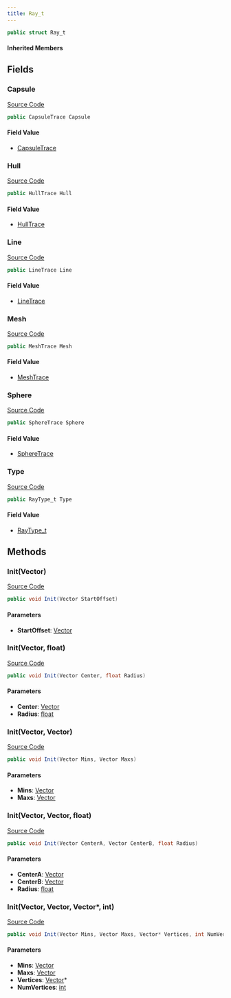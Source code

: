 ```yaml
---
title: Ray_t
---
```


```csharp
public struct Ray_t
```

#### Inherited Members

## Fields

### Capsule

[Source Code](https://github.com/swiftly-solution/swiftlys2/blob/main/managed/src/SwiftlyS2.Shared/Natives/Structs/Ray_t.cs#L50)

```csharp
public CapsuleTrace Capsule
```

#### Field Value

- [CapsuleTrace](/docs/api/shared/natives/capsuletrace)

### Hull

[Source Code](https://github.com/swiftly-solution/swiftlys2/blob/main/managed/src/SwiftlyS2.Shared/Natives/Structs/Ray_t.cs#L49)

```csharp
public HullTrace Hull
```

#### Field Value

- [HullTrace](/docs/api/shared/natives/hulltrace)

### Line

[Source Code](https://github.com/swiftly-solution/swiftlys2/blob/main/managed/src/SwiftlyS2.Shared/Natives/Structs/Ray_t.cs#L47)

```csharp
public LineTrace Line
```

#### Field Value

- [LineTrace](/docs/api/shared/natives/linetrace)

### Mesh

[Source Code](https://github.com/swiftly-solution/swiftlys2/blob/main/managed/src/SwiftlyS2.Shared/Natives/Structs/Ray_t.cs#L51)

```csharp
public MeshTrace Mesh
```

#### Field Value

- [MeshTrace](/docs/api/shared/natives/meshtrace)

### Sphere

[Source Code](https://github.com/swiftly-solution/swiftlys2/blob/main/managed/src/SwiftlyS2.Shared/Natives/Structs/Ray_t.cs#L48)

```csharp
public SphereTrace Sphere
```

#### Field Value

- [SphereTrace](/docs/api/shared/natives/spheretrace)

### Type

[Source Code](https://github.com/swiftly-solution/swiftlys2/blob/main/managed/src/SwiftlyS2.Shared/Natives/Structs/Ray_t.cs#L52)

```csharp
public RayType_t Type
```

#### Field Value

- [RayType_t](/docs/api/shared/natives/raytype_t)

## Methods

### Init(Vector)

[Source Code](https://github.com/swiftly-solution/swiftlys2/blob/main/managed/src/SwiftlyS2.Shared/Natives/Structs/Ray_t.cs#L54)

```csharp
public void Init(Vector StartOffset)
```

#### Parameters

- **StartOffset**: [Vector](/docs/api/shared/natives/vector)

### Init(Vector, float)

[Source Code](https://github.com/swiftly-solution/swiftlys2/blob/main/managed/src/SwiftlyS2.Shared/Natives/Structs/Ray_t.cs#L61)

```csharp
public void Init(Vector Center, float Radius)
```

#### Parameters

- **Center**: [Vector](/docs/api/shared/natives/vector)
- **Radius**: [float](https://learn.microsoft.com/dotnet/api/system.single)

### Init(Vector, Vector)

[Source Code](https://github.com/swiftly-solution/swiftlys2/blob/main/managed/src/SwiftlyS2.Shared/Natives/Structs/Ray_t.cs#L75)

```csharp
public void Init(Vector Mins, Vector Maxs)
```

#### Parameters

- **Mins**: [Vector](/docs/api/shared/natives/vector)
- **Maxs**: [Vector](/docs/api/shared/natives/vector)

### Init(Vector, Vector, float)

[Source Code](https://github.com/swiftly-solution/swiftlys2/blob/main/managed/src/SwiftlyS2.Shared/Natives/Structs/Ray_t.cs#L89)

```csharp
public void Init(Vector CenterA, Vector CenterB, float Radius)
```

#### Parameters

- **CenterA**: [Vector](/docs/api/shared/natives/vector)
- **CenterB**: [Vector](/docs/api/shared/natives/vector)
- **Radius**: [float](https://learn.microsoft.com/dotnet/api/system.single)

### Init(Vector, Vector, Vector*, int)

[Source Code](https://github.com/swiftly-solution/swiftlys2/blob/main/managed/src/SwiftlyS2.Shared/Natives/Structs/Ray_t.cs#L111)

```csharp
public void Init(Vector Mins, Vector Maxs, Vector* Vertices, int NumVertices)
```

#### Parameters

- **Mins**: [Vector](/docs/api/shared/natives/vector)
- **Maxs**: [Vector](/docs/api/shared/natives/vector)
- **Vertices**: [Vector](/docs/api/shared/natives/vector)*
- **NumVertices**: [int](https://learn.microsoft.com/dotnet/api/system.int32)

